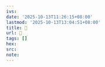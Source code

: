 ```yaml
---
ivs:
date: '2025-10-13T11:26:15+08:00'
lastmod: '2025-10-13T13:04:51+08:00'
title: 󰎸
url: 󰎸
tags: []
hex: 
src:
note:
---
```

